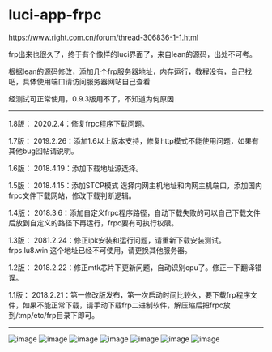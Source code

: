 # luci-app-frpc
https://www.right.com.cn/forum/thread-306836-1-1.html

frp出来也很久了，终于有个像样的luci界面了，来自lean的源码，出处不可考。

根据lean的源码修改，添加几个frp服务器地址，内存运行，教程没有，自己找吧，具体使用端口请访问服务器网站自己查看

经测试可正常使用，0.9.3版用不了，不知道为何原因

-----------------------------------------------------------------------------------
1.8版：
2020.2.4：修复frpc程序下载问题。

1.7版：
2019.2.26：添加1.6以上版本支持，修复http模式不能使用问题，如果有其他bug回帖请说明。

1.6版：
2018.4.19：添加下载地址源选择。

1.5版：
2018.4.15：添加STCP模式 选择内网主机地址和内网主机端口，添加国内frpc文件下载网站，修改下载判断逻辑。

1.4版：
2018.3.6：添加自定义frpc程序路径，自动下载失败的可以自己下载文件后放到自定义的路径下再运行，frpc要有可执行权限。

1.3版：
2081.2.24：修正ipk安装和运行问题，请重新下载安装测试。frps.lu8.win 这个地址已经不可使用，请更换其他服务器。

1.2版：
2018.2.22：修正mtk芯片下更新问题，自动识别cpu了。修正一下翻译错误。

1.1版：
2018.2.21：第一修改版发布，第一次启动时间比较久，要下载frp程序文件，如果不能正常下载，请手动下载frp二进制软件，解压缩后把frpc放到/tmp/etc/frp目录下即可。

-----------------------------------------------------------------------------------

![image](https://user-images.githubusercontent.com/1003040/163825115-352b73e0-b3fd-4506-ba11-1d67f3ec3252.png)
![image](https://user-images.githubusercontent.com/1003040/163825151-6aa8dc3b-f597-485f-a320-cf826c592dff.png)
![image](https://user-images.githubusercontent.com/1003040/163825268-cd861399-806c-4467-90bd-00467511e1ba.png)
![image](https://user-images.githubusercontent.com/1003040/163825281-e65d5c66-593e-4a5f-9e4b-442fcacf7038.png)
![image](https://user-images.githubusercontent.com/1003040/163825291-728cbfe2-b7b9-4f34-89e2-1b80103fed6c.png)
![image](https://user-images.githubusercontent.com/1003040/163825301-c5cda3dc-068a-4e7c-8550-45ac0080b51b.png)
![image](https://user-images.githubusercontent.com/1003040/163825309-2b723182-ac57-415e-800b-5baa3b733c00.png)
